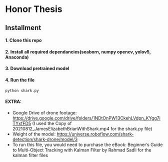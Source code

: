 # Honor Thesis

## Installment

#### 1. Clone this repo

#### 2. Install all required dependancies(seaborn, numpy opencv, yolov5, Anaconda)

#### 3. Download pretrained model

#### 4. Run the file
```python shark.py```

#### EXTRA:
- Google Drive of drone footage: https://drive.google.com/drive/folders/1NDtOnPW13CkehLVdpn_KYgg7iTYxfFD5
(I used the Copy of 20210812_JamesElizabethBrianWithShark.mp4 for the shark.py file)
- Weight of the model: https://universe.roboflow.com/shark-detection/shark-drone/model/3
- To run this file, you would need to purchase the eBook: Beginner’s Guide to Multi-Object Tracking with Kalman Filter by Rahmad Sadli for the kalman filter files


